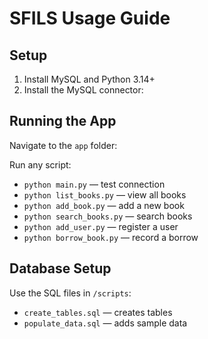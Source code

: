 # SFILS Usage Guide

## Setup
1. Install MySQL and Python 3.14+
2. Install the MySQL connector:



## Running the App
Navigate to the `app` folder:



Run any script:
- `python main.py` — test connection
- `python list_books.py` — view all books
- `python add_book.py` — add a new book
- `python search_books.py` — search books
- `python add_user.py` — register a user
- `python borrow_book.py` — record a borrow

## Database Setup
Use the SQL files in `/scripts`:
- `create_tables.sql` — creates tables
- `populate_data.sql` — adds sample data
